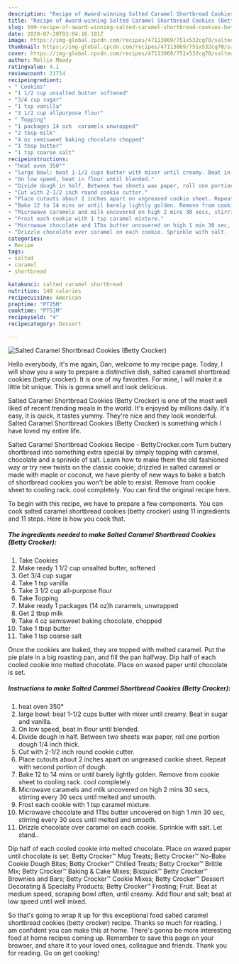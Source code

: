 ```yaml
---
description: "Recipe of Award-winning Salted Caramel Shortbread Cookies (Betty Crocker)"
title: "Recipe of Award-winning Salted Caramel Shortbread Cookies (Betty Crocker)"
slug: 599-recipe-of-award-winning-salted-caramel-shortbread-cookies-betty-crocker
date: 2020-07-20T03:04:16.181Z
image: https://img-global.cpcdn.com/recipes/47113069/751x532cq70/salted-caramel-shortbread-cookies-betty-crocker-recipe-main-photo.jpg
thumbnail: https://img-global.cpcdn.com/recipes/47113069/751x532cq70/salted-caramel-shortbread-cookies-betty-crocker-recipe-main-photo.jpg
cover: https://img-global.cpcdn.com/recipes/47113069/751x532cq70/salted-caramel-shortbread-cookies-betty-crocker-recipe-main-photo.jpg
author: Mollie Moody
ratingvalue: 4.1
reviewcount: 21714
recipeingredient:
- " Cookies"
- "1 1/2 cup unsalted butter softened"
- "3/4 cup sugar"
- "1 tsp vanilla"
- "3 1/2 cup allpurpose flour"
- " Topping"
- "1 packages 14 ozh  caramels unwrapped"
- "2 tbsp milk"
- "4 oz semisweet baking chocolate chopped"
- "1 tbsp butter"
- "1 tsp coarse salt"
recipeinstructions:
- "heat oven 350°"
- "large bowl: beat 1-1/2 cups butter with mixer until creamy. Beat in sugar and vanilla."
- "On low speed, beat in flour until blended."
- "Divide dough in half. Between two sheets wax paper, roll one portion dough 1/4 inch thick."
- "Cut with 2-1/2 inch round cookie cutter."
- "Place cutouts about 2 inches apart on ungreased cookie sheet. Repeat with second portion of dough."
- "Bake 12 to 14 mins or until barely lightly golden. Remove from cookie sheet to cooling rack. cool completely."
- "Microwave caramels and milk uncovered on high 2 mins 30 secs, stirring every 30 secs until melted and smooth."
- "Frost each cookie with 1 tsp caramel mixture."
- "Microwave chocolate and 1Tbs butter uncovered on high 1 min 30 sec, stirring every 30 secs until melted and smooth."
- "Drizzle chocolate over caramel on each cookie. Sprinkle with salt.  Let stand.."
categories:
- Recipe
tags:
- salted
- caramel
- shortbread

katakunci: salted caramel shortbread 
nutrition: 148 calories
recipecuisine: American
preptime: "PT25M"
cooktime: "PT51M"
recipeyield: "4"
recipecategory: Dessert

---
```



![Salted Caramel Shortbread Cookies (Betty Crocker)](https://img-global.cpcdn.com/recipes/47113069/751x532cq70/salted-caramel-shortbread-cookies-betty-crocker-recipe-main-photo.jpg)

Hello everybody, it's me again, Dan, welcome to my recipe page. Today, I will show you a way to prepare a distinctive dish, salted caramel shortbread cookies (betty crocker). It is one of my favorites. For mine, I will make it a little bit unique. This is gonna smell and look delicious.

Salted Caramel Shortbread Cookies (Betty Crocker) is one of the most well liked of recent trending meals in the world. It's enjoyed by millions daily. It's easy, it is quick, it tastes yummy. They're nice and they look wonderful. Salted Caramel Shortbread Cookies (Betty Crocker) is something which I have loved my entire life.

Salted Caramel Shortbread Cookies Recipe - BettyCrocker.com Turn buttery shortbread into something extra special by simply topping with caramel, chocolate and a sprinkle of salt. Learn how to make them the old fashioned way or try new twists on the classic cookie; drizzled in salted caramel or made with maple or coconut, we have plenty of new ways to bake a batch of shortbread cookies you won&#39;t be able to resist. Remove from cookie sheet to cooling rack. cool completely. You can find the original recipe here.


To begin with this recipe, we have to prepare a few components. You can cook salted caramel shortbread cookies (betty crocker) using 11 ingredients and 11 steps. Here is how you cook that.

<!--inarticleads1-->

##### The ingredients needed to make Salted Caramel Shortbread Cookies (Betty Crocker):

1. Take  Cookies
1. Make ready 1 1/2 cup unsalted butter, softened
1. Get 3/4 cup sugar
1. Take 1 tsp vanilla
1. Take 3 1/2 cup all-purpose flour
1. Take  Topping
1. Make ready 1 packages (14 oz)h  caramels, unwrapped
1. Get 2 tbsp milk
1. Take 4 oz semisweet baking chocolate, chopped
1. Take 1 tbsp butter
1. Take 1 tsp coarse salt


Once the cookies are baked, they are topped with melted caramel. Put the pie plate in a big roasting pan, and fill the pan halfway. Dip half of each cooled cookie into melted chocolate. Place on waxed paper until chocolate is set. 

<!--inarticleads2-->

##### Instructions to make Salted Caramel Shortbread Cookies (Betty Crocker):

1. heat oven 350°
1. large bowl: beat 1-1/2 cups butter with mixer until creamy. Beat in sugar and vanilla.
1. On low speed, beat in flour until blended.
1. Divide dough in half. Between two sheets wax paper, roll one portion dough 1/4 inch thick.
1. Cut with 2-1/2 inch round cookie cutter.
1. Place cutouts about 2 inches apart on ungreased cookie sheet. Repeat with second portion of dough.
1. Bake 12 to 14 mins or until barely lightly golden. Remove from cookie sheet to cooling rack. cool completely.
1. Microwave caramels and milk uncovered on high 2 mins 30 secs, stirring every 30 secs until melted and smooth.
1. Frost each cookie with 1 tsp caramel mixture.
1. Microwave chocolate and 1Tbs butter uncovered on high 1 min 30 sec, stirring every 30 secs until melted and smooth.
1. Drizzle chocolate over caramel on each cookie. Sprinkle with salt.  Let stand..


Dip half of each cooled cookie into melted chocolate. Place on waxed paper until chocolate is set. Betty Crocker™ Mug Treats; Betty Crocker™ No-Bake Cookie Dough Bites; Betty Crocker™ Chilled Treats; Betty Crocker™ Brittle Mix; Betty Crocker™ Baking &amp; Cake Mixes; Bisquick™ Betty Crocker™ Brownies and Bars; Betty Crocker™ Cookie Mixes; Betty Crocker™ Dessert Decorating &amp; Specialty Products; Betty Crocker™ Frosting; Fruit. Beat at medium speed, scraping bowl often, until creamy. Add flour and salt; beat at low speed until well mixed. 

So that's going to wrap it up for this exceptional food salted caramel shortbread cookies (betty crocker) recipe. Thanks so much for reading. I am confident you can make this at home. There's gonna be more interesting food at home recipes coming up. Remember to save this page on your browser, and share it to your loved ones, colleague and friends. Thank you for reading. Go on get cooking!
